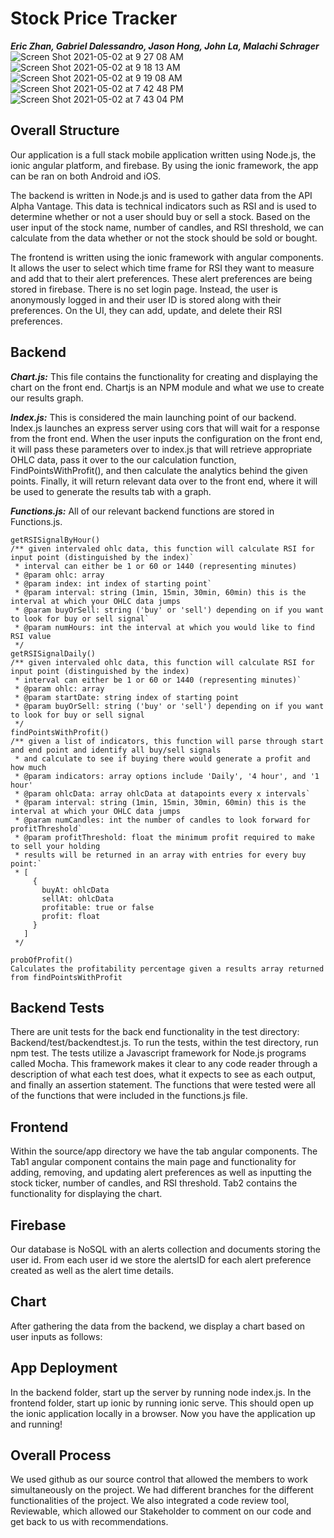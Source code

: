 # Stock Price Tracker
***Eric Zhan, Gabriel Dalessandro, Jason Hong, John La, Malachi Schrager***
![Screen Shot 2021-05-02 at 9 27 08 AM](https://user-images.githubusercontent.com/40672455/116843510-065a7380-ab95-11eb-93bc-43fa7a2d9727.png)
![Screen Shot 2021-05-02 at 9 18 13 AM](https://user-images.githubusercontent.com/40672455/116843525-11150880-ab95-11eb-9c9e-d53e57563530.png)
![Screen Shot 2021-05-02 at 9 19 08 AM](https://user-images.githubusercontent.com/40672455/116843530-14a88f80-ab95-11eb-8155-c696d17ff279.png)
![Screen Shot 2021-05-02 at 7 42 48 PM](https://user-images.githubusercontent.com/40672455/116843534-17a38000-ab95-11eb-8222-3d7e52dbc2b2.png)
![Screen Shot 2021-05-02 at 7 43 04 PM](https://user-images.githubusercontent.com/40672455/116843540-1bcf9d80-ab95-11eb-86f6-4d0029258259.png)


## Overall Structure
Our application is a full stack mobile application written using Node.js, the ionic angular platform, and firebase.  By using the ionic framework, the app can be ran on both Android and iOS.

The backend is written in Node.js and is used to gather data from the API Alpha Vantage.  This data is technical indicators such as RSI and is used to determine whether or not a user should buy or sell a stock.  Based on the user input of the stock name, number of candles, and RSI threshold, we can calculate from the data whether or not the stock should be sold or bought.

The frontend is written using the ionic framework with angular components.  It allows the user to select which time frame for RSI they want to measure and add that to their alert preferences.  These alert preferences are being stored in firebase.  There is no set login page.  Instead, the user is anonymously logged in and their user ID is stored along with their preferences.  On the UI, they can add, update, and delete their RSI preferences.

## Backend
***Chart.js:*** This file contains the functionality for creating and displaying the chart on the front end. Chartjs is an NPM module and what we use to create our results graph.

***Index.js:*** This is considered the main launching point of our backend. Index.js launches an express server using cors that will wait for a response from the front end. When the user inputs the configuration on the front end, it will pass these parameters over to index.js that will retrieve appropriate OHLC data, pass it over to the our calculation function, FindPointsWithProfit(), and then calculate the analytics behind the given points. Finally, it will return relevant data over to the front end, where it will be used to generate the results tab with a graph.

***Functions.js:*** All of our relevant backend functions are stored in Functions.js. 
```
getRSISignalByHour()
/** given intervaled ohlc data, this function will calculate RSI for input point (distinguished by the index)`
 * interval can either be 1 or 60 or 1440 (representing minutes)
 * @param ohlc: array
 * @param index: int index of starting point`
 * @param interval: string (1min, 15min, 30min, 60min) this is the interval at which your OHLC data jumps
 * @param buyOrSell: string ('buy' or 'sell') depending on if you want to look for buy or sell signal`
 * @param numHours: int the interval at which you would like to find RSI value
 */
getRSISignalDaily()
/** given intervaled ohlc data, this function will calculate RSI for input point (distinguished by the index)
 * interval can either be 1 or 60 or 1440 (representing minutes)`
 * @param ohlc: array
 * @param startDate: string index of starting point
 * @param buyOrSell: string ('buy' or 'sell') depending on if you want to look for buy or sell signal
 */
findPointsWithProfit()
/** given a list of indicators, this function will parse through start and end point and identify all buy/sell signals
 * and calculate to see if buying there would generate a profit and how much
 * @param indicators: array options include 'Daily', '4 hour', and '1 hour'
 * @param ohlcData: array ohlcData at datapoints every x intervals`
 * @param interval: string (1min, 15min, 30min, 60min) this is the interval at which your OHLC data jumps
 * @param numCandles: int the number of candles to look forward for profitThreshold`
 * @param profitThreshold: float the minimum profit required to make to sell your holding
 * results will be returned in an array with entries for every buy point:`
 * [
     {
       buyAt: ohlcData
       sellAt: ohlcData
       profitable: true or false
       profit: float
     }
   ]
 */

probOfProfit()
Calculates the profitability percentage given a results array returned from findPointsWithProfit
```
## Backend Tests
There are unit tests for the back end functionality in the test directory: Backend/test/backendtest.js. To run the tests, within the test directory, run npm test. The tests utilize a Javascript framework for Node.js programs called Mocha. This framework makes it clear to any code reader through a description of what each test does, what it expects to see as each output, and finally an assertion statement. The functions that were tested were all of the functions that were included in the functions.js file. 

## Frontend
Within the source/app directory we have the tab angular components.  The Tab1 angular component contains the main page and functionality for adding, removing, and updating alert preferences as well as inputting the stock ticker, number of candles, and RSI threshold.  Tab2 contains the functionality for displaying the chart.

## Firebase
Our database is NoSQL with an alerts collection and documents storing the user id.  From each user id we store the alertsID for each alert preference created as well as the alert time details.

## Chart
After gathering the data from the backend, we display a chart based on user inputs as follows: 

## App Deployment
In the backend folder, start up the server by running node index.js.  In the frontend folder, start up ionic by running ionic serve.  This should open up the ionic application locally in a browser.  Now you have the application up and running!

## Overall Process
We used github as our source control that allowed the members to work simultaneously on the project.  We had different branches for the different functionalities of the project.  We also integrated a code review tool, Reviewable, which allowed our Stakeholder to comment on our code and get back to us with recommendations.
